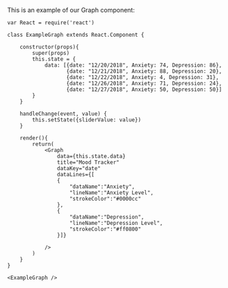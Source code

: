This is an example of our Graph component:

    var React = require('react')

    class ExampleGraph extends React.Component {

        constructor(props){
            super(props)
            this.state = {
                data: [{date: "12/20/2018", Anxiety: 74, Depression: 86},
                       {date: "12/21/2018", Anxiety: 88, Depression: 20},
                       {date: "12/22/2018", Anxiety: 4, Depression: 31},
                       {date: "12/26/2018", Anxiety: 71, Depression: 24},
                       {date: "12/27/2018", Anxiety: 50, Depression: 50}]
            }
        }

        handleChange(event, value) {
            this.setState({sliderValue: value})
        }

        render(){
            return(
                <Graph
                    data={this.state.data}
                    title="Mood Tracker"
                    dataKey="date"
                    dataLines={[
                    {
                        "dataName":"Anxiety",
                        "lineName":"Anxiety Level",
                        "strokeColor":"#0000cc"
                    },
                    {
                        "dataName":"Depression",
                        "lineName":"Depression Level",
                        "strokeColor":"#ff0800"
                    }]}

                />
            )
        }
    }

    <ExampleGraph />